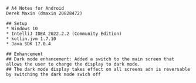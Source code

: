     # A4 Notes for Android
    Derek Maxin (dmaxin 20828472)
 
    ## Setup
    * Windows 10
    * IntelliJ IDEA 2022.2.2 (Community Edition)
    * kotlin.jvm 1.7.10
    * Java SDK 17.0.4
 
    ## Enhancement 
    ## Dark mode enhancement: Added a switch to the main screen that allows the user to change the display to dark mode.
    ## The dark mode display takes effect on all screens adn is reversable by switching the dark mode swich off
    